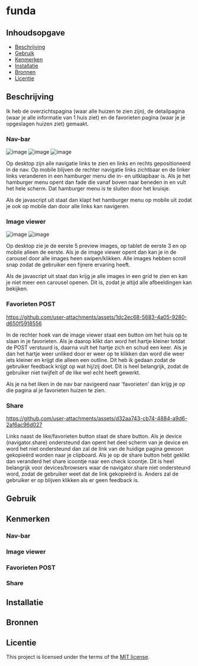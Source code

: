 # funda

## Inhoudsopgave

  * [Beschrijving](#beschrijving)
  * [Gebruik](#gebruik)
  * [Kenmerken](#kenmerken)
  * [Installatie](#installatie)
  * [Bronnen](#bronnen)
  * [Licentie](#licentie)

## Beschrijving
Ik heb de overzichtspagina (waar alle huizen te zien zijn), de detailpagina (waar je alle informatie van 1 huis ziet) en de favorieten pagina (waar je je opgeslagen huizen ziet) gemaakt.

### Nav-bar
![image](https://github.com/user-attachments/assets/f23d9ce3-ce06-49c5-b11a-0d1b659dd211)
![image](https://github.com/user-attachments/assets/21bf44f1-1347-4b44-aaba-ca91572fc8e5)
![image](https://github.com/user-attachments/assets/0e781c3c-048d-499c-a262-735f184ef187)

Op desktop zijn alle navigatie links te zien en links en rechts gepositioneerd in de nav. Op mobile blijven de rechter navigatie links zichtbaar en de linker links veranderen in een hamburger menu die in- en uitklapbaar is. Als je het hamburger menu opent dan fade die vanaf boven naar beneden in en vult het hele scherm. Dat hamburger menu is te sluiten door het kruisje.

Als de javascript uit staat dan klapt het hamburger menu op mobile uit zodat je ook op mobile dan door alle links kan navigeren.

### Image viewer
![image](https://github.com/user-attachments/assets/4c58d574-ebc7-459d-aa36-5cc5912d5466)
![image](https://github.com/user-attachments/assets/d9c7dafa-17a5-482b-be68-f1372ef4648f)

Op desktop zie je de eerste 5 preview images, op tablet de eerste 3 en op mobile alleen de eerste. Als je de image viewer opent dan kan je in de carousel door alle images heen swipen/klikken. Alle images hebben scroll snap zodat de gebruiker een fijnere ervaring heeft.

Als de javascript uit staat dan krijg je alle images in een grid te zien en kan je niet meer een carousel openen. Dit is, zodat je altijd alle afbeeldingen kan bekijken.

### Favorieten POST
https://github.com/user-attachments/assets/1dc2ec68-5683-4a05-9280-d650f5918556

In de rechter hoek van de image viewer staat een button om het huis op te slaan in je favorieten. Als je daarop klikt dan word het hartje kleiner totdat de POST verstuurd is, daarna vult het hartje zich en schud een keer. Als je dan het hartje weer unliked door er weer op te klikken dan word die weer iets kleiner en krijgt die alleen een outline.
Dit heb ik gedaan zodat de gebruiker feedback krijgt op wat hij/zij doet. Dit is heel belangrijk, zodat de gebruiker niet twijfelt of de like wel echt heeft gewerkt.

Als je na het liken in de nav bar navigeerd naar 'favorieten' dan krijg je op die pagina al je favorieten huizen te zien.

### Share
https://github.com/user-attachments/assets/d32aa743-cb74-4884-a9d6-2af6ac96d027

Links naast de like/favorieten button staat de share button. Als je device (navigator.share) ondersteund dan opent het deel scherm van je device en word het niet ondersteund dan zal de link van de huidige pagina gewoon gekopieërd worden naar je clipboard. Als je op de share button hebt geklikt dan veranderd het share icoontje naar een check icoontje. Dit is heel belangrijk voor devices/browsers waar de navigator.share niet ondersteund word, zodat de gebruiker weet dat de link gekopieërd is. Anders zal de gebruiker er op blijven klikken als er geen feedback is.

## Gebruik
<!-- Bij Gebruik staat de user story, hoe het werkt en wat je er mee kan. -->

## Kenmerken
### Nav-bar

### Image viewer

### Favorieten POST

### Share

## Installatie
<!-- Bij Instalatie staat hoe een andere developer aan jouw repo kan werken -->

## Bronnen

## Licentie

This project is licensed under the terms of the [MIT license](./LICENSE).
